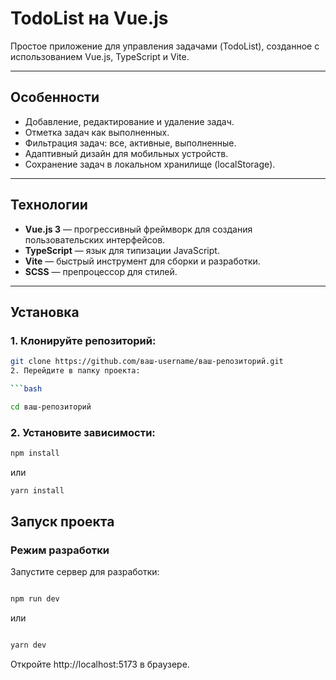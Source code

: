 # TodoList на Vue.js

Простое приложение для управления задачами (TodoList), созданное с использованием Vue.js, TypeScript и Vite.

---

## Особенности

- Добавление, редактирование и удаление задач.
- Отметка задач как выполненных.
- Фильтрация задач: все, активные, выполненные.
- Адаптивный дизайн для мобильных устройств.
- Сохранение задач в локальном хранилище (localStorage).

---

## Технологии

- **Vue.js 3** — прогрессивный фреймворк для создания пользовательских интерфейсов.
- **TypeScript** — язык для типизации JavaScript.
- **Vite** — быстрый инструмент для сборки и разработки.
- **SCSS** — препроцессор для стилей.

---

## Установка

### 1. Клонируйте репозиторий:

   ```bash
   git clone https://github.com/ваш-username/ваш-репозиторий.git
2. Перейдите в папку проекта:

```bash

cd ваш-репозиторий
```
### 2. Установите зависимости:

```bash
npm install
```
или
```bash
yarn install
```
## Запуск проекта
### Режим разработки
Запустите сервер для разработки:

```bash

npm run dev
```
или

```bash

yarn dev
```
Откройте http://localhost:5173 в браузере.
